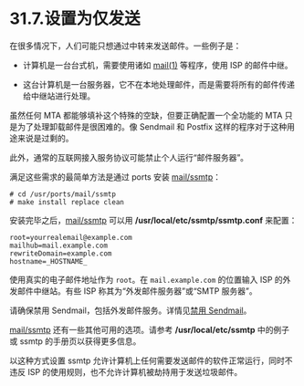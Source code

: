 # 31.7.设置为仅发送

在很多情况下，人们可能只想通过中转来发送邮件。一些例子是：

- 计算机是一台台式机，需要使用诸如 [mail(1)](https://www.freebsd.org/cgi/man.cgi?query=mail&sektion=1&format=html) 等程序，使用 ISP 的邮件中继。

- 这台计算机是一台服务器，它不在本地处理邮件，而是需要将所有的邮件传递给中继站进行处理。

虽然任何 MTA 都能够填补这个特殊的空缺，但要正确配置一个全功能的 MTA 只是为了处理卸载邮件是很困难的。像 Sendmail 和 Postfix 这样的程序对于这种用途来说是过剩的。

此外，通常的互联网接入服务协议可能禁止个人运行“邮件服务器”。

满足这些需求的最简单方法是通过 ports 安装 [mail/ssmtp](https://cgit.freebsd.org/ports/tree/mail/ssmtp/pkg-descr)：

```shell-session
# cd /usr/ports/mail/ssmtp
# make install replace clean
```

安装完毕之后，[mail/ssmtp](https://cgit.freebsd.org/ports/tree/mail/ssmtp/pkg-descr) 可以用 **/usr/local/etc/ssmtp/ssmtp.conf** 来配置：

```shell-session
root=yourrealemail@example.com
mailhub=mail.example.com
rewriteDomain=example.com
hostname=_HOSTNAME_
```

使用真实的电子邮件地址作为 `root`。在 `mail.example.com` 的位置输入 ISP 的外发邮件中继站。有些 ISP 称其为“外发邮件服务器”或“SMTP 服务器”。

请确保禁用 Sendmail，包括外发邮件服务。详情见[禁用 Sendmail](https://docs.freebsd.org/en/books/handbook/mail/#mail-disable-sendmail)。

[mail/ssmtp](https://cgit.freebsd.org/ports/tree/mail/ssmtp/pkg-descr) 还有一些其他可用的选项。请参考 **/usr/local/etc/ssmtp** 中的例子或 ssmtp 的手册页以获得更多信息。

以这种方式设置 ssmtp 允许计算机上任何需要发送邮件的软件正常运行，同时不违反 ISP 的使用规则，也不允许计算机被劫持用于发送垃圾邮件。
